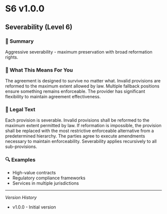 # S6 v1.0.0

## Severability (Level 6)

### 📌 Summary
Aggressive severability - maximum preservation with broad reformation rights.

### 👤 What This Means For You
The agreement is designed to survive no matter what. Invalid provisions are reformed to the maximum extent allowed by law. Multiple fallback positions ensure something remains enforceable. The provider has significant flexibility to maintain agreement effectiveness.

### 📜 Legal Text
Each provision is severable. Invalid provisions shall be reformed to the maximum extent permitted by law. If reformation is impossible, the provision shall be replaced with the most restrictive enforceable alternative from a predetermined hierarchy. The parties agree to execute amendments necessary to maintain enforceability. Severability applies recursively to all sub-provisions.

### 🔍 Examples
- High-value contracts
- Regulatory compliance frameworks
- Services in multiple jurisdictions

---
*Version History*
- v1.0.0 - Initial version